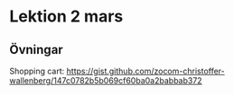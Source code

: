 # Lektion 2 mars

## Övningar

Shopping cart: https://gist.github.com/zocom-christoffer-wallenberg/147c0782b5b069cf60ba0a2babbab372